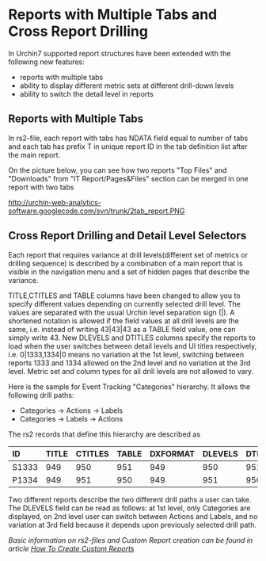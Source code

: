 # Reports with Multiple Tabs and Cross Report Drilling #

In Urchin7 supported report structures have been extended with the following new features:

  * reports with multiple tabs
  * ability to display different metric sets at different drill-down levels
  * ability to switch the detail level in reports

## Reports with Multiple Tabs ##

In rs2-file, each report with tabs has NDATA field equal to number of tabs and each tab has prefix T in unique report ID in the tab definition list after the main report.

On the picture below, you can see how  two reports "Top Files" and "Downloads" from "IT Report/Pages&Files" section can be merged in one report with two tabs

http://urchin-web-analytics-software.googlecode.com/svn/trunk/2tab_report.PNG

## Cross Report Drilling and Detail Level Selectors ##

Each report that requires variance at drill levels(different set of metrics or drilling sequence) is described by a combination of a main report that is visible in the navigation menu and a set of hidden pages that describe the variance.

TITLE,CTITLES and TABLE columns have been changed to allow you to specify different values depending on currently selected drill level. The values are separated with the usual Urchin level separation sign (|). A shortened notation is allowed if the field values at all drill levels are the same, i.e. instead of writing 43|43|43 as a TABLE field value, one can simply write 43.
New DLEVELS and DTITLES columns specify the reports to load when the user switches between detail levels and UI titles respectively, i.e. 0|1333,1334|0 means no variation at the 1st level, switching between reports 1333 and 1334 allowed on the 2nd level and no variation at the 3rd level.
Metric set and column types for all drill levels are not allowed to vary.

Here is the sample for Event Tracking "Categories" hierarchy. It allows the following drill paths:

  * Categories -> Actions -> Labels
  * Categories -> Labels -> Actions


The rs2 records that define this hierarchy are described as

|**ID**|**TITLE**|**CTITLES**|**TABLE**|**DXFORMAT**|**DLEVELS**|**DTITLES**|
|:-----|:--------|:----------|:--------|:-----------|:----------|:----------|
|S1333 |949|950|951 | 949|950|951,948,952,904,953 |42|41|40 |$A|$B|$C,38,11,40,40/38 |0|1333,1334|0 | 0|950,951|0 |
|P1334 |949|951|950 | 949|951|950,948,952,904,953 |42|40|40 |$A|$C|$B,38,11,40,40/38 |0|1333,1334|0 | 0|950,951|0 |


Two different reports describe the two different drill paths a user can take. The DLEVELS field can be read as follows: at 1st level, only Categories are displayed, on 2nd level user can switch between Actions and Labels, and no variation at 3rd field because it depends upon previously selected drill path.


_Basic information on rs2-files and Custom Report creation can be found in article [How To Create Custom Reports](https://secure.urchin.com/helpwiki/en/How_To_Create_Custom_Reports)_